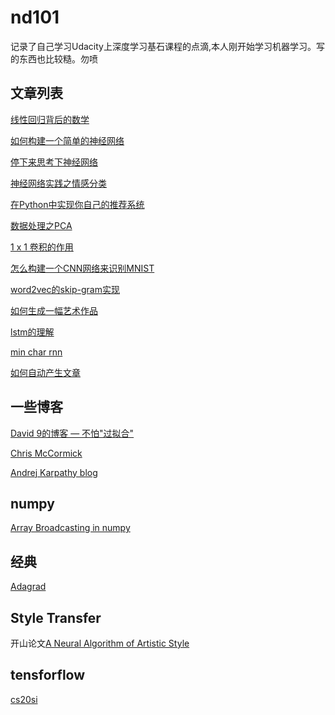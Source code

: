 # nd101
记录了自己学习Udacity上深度学习基石课程的点滴,本人刚开始学习机器学习。写的东西也比较糙。勿喷

## 文章列表
[线性回归背后的数学](http://www.jianshu.com/p/64b1404faaa4)

[如何构建一个简单的神经网络](http://www.jianshu.com/p/15db29e72719)

[停下来思考下神经网络](http://www.jianshu.com/p/905a55b1b744)

[神经网络实践之情感分类](http://www.jianshu.com/p/fd940bc4eb98)

[在Python中实现你自己的推荐系统](https://github.com/zhuanxuhit/nd101/blob/master/2.live_code/How-to-Predict-Music-You-Love/recommend1.ipynb)

[数据处理之PCA](http://www.jianshu.com/p/f96191f40bba)

[1 x 1 卷积的作用](https://github.com/zhuanxuhit/nd101/blob/master/1.Intro_to_Deep_Learning/6.How_to_Make_an_Image_Classifier/one-by-one-convolution.ipynb)

[怎么构建一个CNN网络来识别MNIST](https://github.com/zhuanxuhit/nd101/blob/master/1.Intro_to_Deep_Learning/6.How_to_Make_an_Image_Classifier/demonotes.ipynb)

[word2vec的skip-gram实现](https://github.com/zhuanxuhit/deep-learning/blob/fabccb831d68d0ae284114ed1552211b3d374ef2/embeddings/Skip-Gram%20word2vec.ipynb)

[如何生成一幅艺术作品](http://www.jianshu.com/p/b22eb00ddeb7)

[lstm的理解](https://github.com/zhuanxuhit/nd101/blob/master/1.Intro_to_Deep_Learning/9.How_to_Generate_Music/LSTM.ipynb)


[min char rnn](https://github.com/zhuanxuhit/nd101/blob/master/1.Intro_to_Deep_Learning/7.How_to_Predict_Stock_Prices_Easily/min-char-rnn.ipynb)

[如何自动产生文章](https://github.com/zhuanxuhit/nd101/blob/master/2.live_code/How_to_Generate_Your_Own_Wikipedia_Articles/democodewiki.ipynb)

## 一些博客
[David 9的博客 — 不怕"过拟合"](http://nooverfit.com/)

[Chris McCormick](http://mccormickml.com/)

[Andrej Karpathy blog](http://karpathy.github.io/2015/05/21/rnn-effectiveness/)

## numpy
[Array Broadcasting in numpy](http://scipy.github.io/old-wiki/pages/EricsBroadcastingDoc)

## 经典

[Adagrad](http://seed.ucsd.edu/mediawiki/images/6/6a/Adagrad.pdf)



## Style Transfer

开山论文[A Neural Algorithm of Artistic Style](https://arxiv.org/abs/1508.06576)

## tensforflow
[cs20si](http://web.stanford.edu/class/cs20si/)

